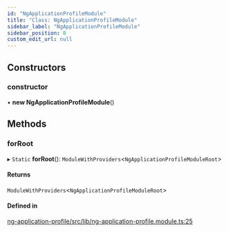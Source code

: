 ```yaml
---
id: "NgApplicationProfileModule"
title: "Class: NgApplicationProfileModule"
sidebar_label: "NgApplicationProfileModule"
sidebar_position: 0
custom_edit_url: null
---
```


## Constructors

### constructor

• **new NgApplicationProfileModule**()

## Methods

### forRoot

▸ `Static` **forRoot**(): `ModuleWithProviders`<`NgApplicationProfileModuleRoot`\>

#### Returns

`ModuleWithProviders`<`NgApplicationProfileModuleRoot`\>

#### Defined in

[ng-application-profile/src/lib/ng-application-profile.module.ts:25](https://github.com/cognizone/ng-cognizone/blob/0401c67/libs/ng-application-profile/src/lib/ng-application-profile.module.ts#L25)

